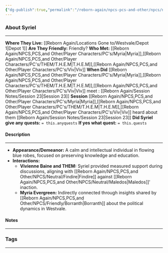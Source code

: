 ```yaml
---
{"dg-publish":true,"permalink":"/reborn-again/npcs-pcs-and-other/npcs/neutral/syriel/"}
---
```





### About Syriel
---
**Where They Live:** [[Reborn Again/Locations Gone to/Westvale/Depot 1\|Depot 1]]
**Are They Friendly:** Friendly?
**Who Met:** [[Reborn Again/NPCS,PCS,and Other/Player Characters/PC's/Myria\|Myria]],[[Reborn Again/NPCS,PCS,and Other/Player Characters/PC's/THEM/T.H.E.M\|T.H.E.M]],[[Reborn Again/NPCS,PCS,and Other/Player Characters/PC's/Viv\|Viv]]
**When Did** [[Reborn Again/NPCS,PCS,and Other/Player Characters/PC's/Myria\|Myria]],[[Reborn Again/NPCS,PCS,and Other/Player Characters/PC's/THEM/T.H.E.M\|T.H.E.M]],[[Reborn Again/NPCS,PCS,and Other/Player Characters/PC's/Viv\|Viv]] meet : [[Reborn Again/Session Notes/Session 23\|Session 23]]
**Session** [[Reborn Again/NPCS,PCS,and Other/Player Characters/PC's/Myria\|Myria]],[[Reborn Again/NPCS,PCS,and Other/Player Characters/PC's/THEM/T.H.E.M\|T.H.E.M]],[[Reborn Again/NPCS,PCS,and Other/Player Characters/PC's/Viv\|Viv]] heard about them [[Reborn Again/Session Notes/Session 23\|Session 23]] 
**Did Syriel give any quests:** `= this.anyquests`
	**If yes what quest:** `= this.quests`


#### Description
---
- **Appearance/Demeanor:** A calm and intellectual individual in flowing blue robes, focused on preserving knowledge and education.
- **Interactions:**
    - **Vivienne Baine and THEM:** Syriel provided measured support during discussions, aligning with [[Reborn Again/NPCS,PCS,and Other/NPCS/Neutral/Findire\|Findire]] against [[Reborn Again/NPCS,PCS,and Other/NPCS/Neutral/Maledos\|Maledos]]’ inaction.
    - **Myria Evergreen:** Indirectly connected through insights shared by [[Reborn Again/NPCS,PCS,and Other/NPCS/Friendly/Borranth\|Borranth]] about the political dynamics in Westvale.
#### Notes
---



### Tags 

---



